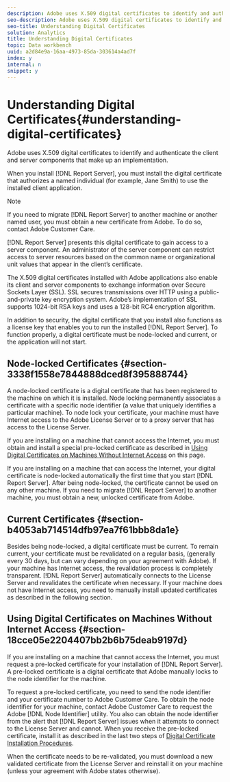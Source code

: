 ```yaml
---
description: Adobe uses X.509 digital certificates to identify and authenticate the client and server components that make up an implementation.
seo-description: Adobe uses X.509 digital certificates to identify and authenticate the client and server components that make up an implementation.
seo-title: Understanding Digital Certificates
solution: Analytics
title: Understanding Digital Certificates
topic: Data workbench
uuid: a2d84e9a-16aa-4973-85da-303614a4ad7f
index: y
internal: n
snippet: y
---
```


# Understanding Digital Certificates{#understanding-digital-certificates}

Adobe uses X.509 digital certificates to identify and authenticate the client and server components that make up an implementation.

When you install [!DNL Report Server], you must install the digital certificate that authorizes a named individual (for example, Jane Smith) to use the installed client application.

>[!NOTE]
>
>If you need to migrate [!DNL Report Server] to another machine or another named user, you must obtain a new certificate from Adobe. To do so, contact Adobe Customer Care.

[!DNL Report Server] presents this digital certificate to gain access to a server component. An administrator of the server component can restrict access to server resources based on the common name or organizational unit values that appear in the client’s certificate.

The X.509 digital certificates installed with Adobe applications also enable its client and server components to exchange information over Secure Sockets Layer (SSL). SSL secures transmissions over HTTP using a public-and-private key encryption system. Adobe’s implementation of SSL supports 1024-bit RSA keys and uses a 128-bit RC4 encryption algorithm.

In addition to security, the digital certificate that you install also functions as a license key that enables you to run the installed [!DNL Report Server]. To function properly, a digital certificate must be node-locked and current, or the application will not start.

## Node-locked Certificates {#section-3338f1558e7844888dced8f395888744}

A node-locked certificate is a digital certificate that has been registered to the machine on which it is installed. Node locking permanently associates a certificate with a specific node identifier (a value that uniquely identifies a particular machine). To node lock your certificate, your machine must have Internet access to the Adobe License Server or to a proxy server that has access to the License Server.

If you are installing on a machine that cannot access the Internet, you must obtain and install a special pre-locked certificate as described in [Using Digital Certificates on Machines Without Internet Access](../../../../home/c-rpt-oview/c-inst-rpt/c-install-dig-cert/c-underst-dig-cert.md#section-18cce05e2204407bb2b6b75deab9197d) on this page.

If you are installing on a machine that can access the Internet, your digital certificate is node-locked automatically the first time that you start [!DNL Report Server]. After being node-locked, the certificate cannot be used on any other machine. If you need to migrate [!DNL Report Server] to another machine, you must obtain a new, unlocked certificate from Adobe.

## Current Certificates {#section-b4053ab714514dfb97ea7f61bbb8da1e}

Besides being node-locked, a digital certificate must be current. To remain current, your certificate must be revalidated on a regular basis, (generally every 30 days, but can vary depending on your agreement with Adobe). If your machine has Internet access, the revalidation process is completely transparent. [!DNL Report Server] automatically connects to the License Server and revalidates the certificate when necessary. If your machine does not have Internet access, you need to manually install updated certificates as described in the following section.

## Using Digital Certificates on Machines Without Internet Access {#section-18cce05e2204407bb2b6b75deab9197d}

If you are installing on a machine that cannot access the Internet, you must request a pre-locked certificate for your installation of [!DNL Report Server]. A pre-locked certificate is a digital certificate that Adobe manually locks to the node identifier for the machine.

To request a pre-locked certificate, you need to send the node identifier and your certificate number to Adobe Customer Care. To obtain the node identifier for your machine, contact Adobe Customer Care to request the Adobe [!DNL Node Identifier] utility. You also can obtain the node identifier from the alert that [!DNL Report Server] issues when it attempts to connect to the License Server and cannot. When you receive the pre-locked certificate, install it as described in the last two steps of [Digital Certificate Installation Procedures](../../../../home/c-rpt-oview/c-inst-rpt/c-install-dig-cert/t-dig-cert-install-proc.md#task-5c4bb352ff534b40adc46dd053874e5d).

When the certificate needs to be re-validated, you must download a new validated certificate from the License Server and reinstall it on your machine (unless your agreement with Adobe states otherwise). 
